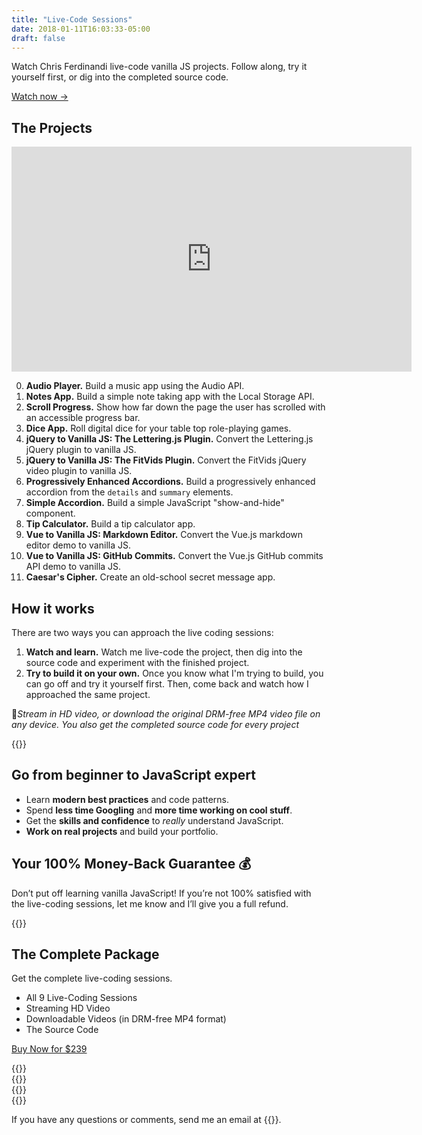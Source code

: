```yaml
---
title: "Live-Code Sessions"
date: 2018-01-11T16:03:33-05:00
draft: false
---
```


Watch Chris Ferdinandi live-code vanilla JS projects. Follow along, try it yourself first, or dig into the completed source code.

<a class="btn" href="#ready-to-buy">Watch now &rarr;</a>

## The Projects

<div class="fluid-vids"><iframe src="https://player.vimeo.com/video/466183904?color=0088cc&title=0&byline=0&portrait=0" width="640" height="360" frameborder="0" allow="autoplay; fullscreen" allowfullscreen></iframe></div>

0. **Audio Player.** Build a music app using the Audio API.
0. **Notes App.** Build a simple note taking app with the Local Storage API.
0. **Scroll Progress.** Show how far down the page the user has scrolled with an accessible progress bar.
0. **Dice App.** Roll digital dice for your table top role-playing games.
0. **jQuery to Vanilla JS: The Lettering.js Plugin.** Convert the Lettering.js jQuery plugin to vanilla JS.
0. **jQuery to Vanilla JS: The FitVids Plugin.** Convert the FitVids jQuery video plugin to vanilla JS.
0. **Progressively Enhanced Accordions.** Build a progressively enhanced accordion from the `details` and `summary` elements.
0. **Simple Accordion.** Build a simple JavaScript "show-and-hide" component.
0. **Tip Calculator.** Build a tip calculator app.
0. **Vue to Vanilla JS: Markdown Editor.** Convert the Vue.js markdown editor demo to vanilla JS.
0. **Vue to Vanilla JS: GitHub Commits.** Convert the Vue.js GitHub commits API demo to vanilla JS.
0. **Caesar's Cipher.** Create an old-school secret message app.


## How it works

There are two ways you can approach the live coding sessions:

1. **Watch and learn.** Watch me live-code the project, then dig into the source code and experiment with the finished project.
1. **Try to build it on your own.** Once you know what I'm trying to build, you can go off and try it yourself first. Then, come back and watch how I approached the same project.

📱*Stream in HD video, or download the original DRM-free MP4 video file on any device. You also get the completed source code for every project*


<div class="padding-top-large padding-bottom-large">
	{{<testimonial for="jonathanSchofield" photo="true">}}
</div>


## Go from beginner to JavaScript expert

- Learn **modern best practices** and code patterns.
- Spend **less time Googling** and **more time working on cool stuff**.
- Get the **skills and confidence** to *really* understand JavaScript.
- **Work on real projects** and build your portfolio.


## Your 100% Money-Back Guarantee 💰

Don’t put off learning vanilla JavaScript! If you’re not 100% satisfied with the live-coding sessions, let me know and I’ll give you a full refund.


{{<cta for="bio">}}


<div class="callout" id="ready-to-buy">
	<h2>The Complete Package</h2>
	<p>Get the complete live-coding sessions.</p>
	<ul>
		<li>All 9 Live-Coding Sessions</li>
	    <li>Streaming HD Video</li>
		<li>Downloadable Videos (in DRM-free MP4 format)</li>
	    <li>The Source Code</li>
	</ul>
	<p><a class="btn btn-large edd-buy-now-button" href="https://gomakethings.com/checkout?edd_action=add_to_cart&download_id=54159">Buy Now for $239</a></p>
</div>

<div class="padding-top-large padding-bottom">
	{{<testimonial for="chrisCoyier" photo="true">}}
</div>

<div class="padding-bottom">
	{{<testimonial for="patriciaParker" photo="true">}}
</div>

<div class="padding-bottom">
	{{<testimonial for="mojtabaSeyedi" photo="true">}}
</div>

<div class="padding-bottom">
	{{<testimonial for="kb" photo="true">}}
</div>

If you have any questions or comments, send me an email at {{<email>}}.